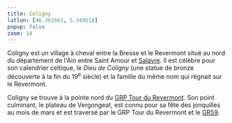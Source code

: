 ```yaml
---
title: Coligny
latlon: [46.381661, 5.349518]
popup: false
zoom: 14
---
```


Coligny est un village à cheval entre la Bresse et le Revermont situé au nord du
département de l'Ain entre Saint Amour et [Salavre](/tags/salavre/). Il est
célèbre pour son calendrier celtique, le *Dieu de Coligny* (une statue de bronze
découverte à la fin du 19<sup>e</sup> siècle) et la famille du même nom qui
règnait sur le Revermont.

Coligny se trouve à la pointe nord du [GRP Tour du
Revermont](/tags/grp-tour-du-revermont/). Son point culminant, le plateau de
Vergongeat, est connu pour sa fête des jonquilles au mois de mars et est
traversé par le GRP Tour du Revermont et le [GR59](/tags/gr59/).

